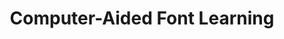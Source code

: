 ---
word: "true"

types: "word"

title: "Computer-Aided Font Learning"

categories: ['']

tags: ['Computer', 'Aided', 'Font', 'Learning']

arabic: 'تعلم الخط بمساعدة الحاسوب'

arexps: []

enwords: ['Computer-Aided Font Learning']

enexps: []

arlexicons: 'ع'

enlexicons: 'C'

authors: ['Ruqayya Roshdy']

translators: ['']

citations: 'مقدمة في حوسبة اللغة العربية'

sources: 'مركز الملك عبدالله بن عبدالعزيز الدولي لخدمة اللغة العربية'

slug: ""
---